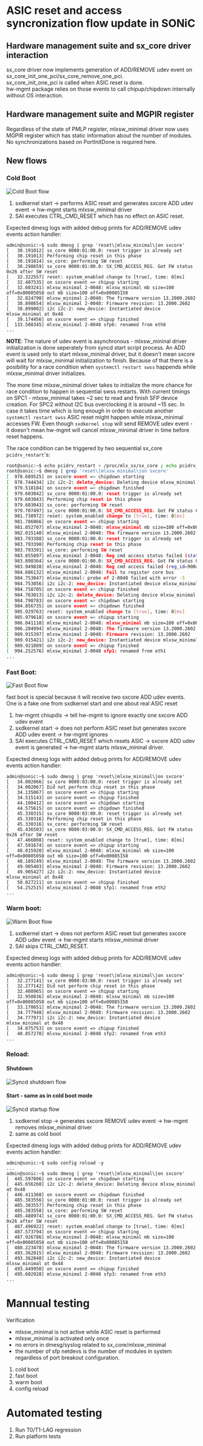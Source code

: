 # ASIC reset and access syncronization flow update in SONiC

## Hardware management suite and sx_core driver interaction

sx_core driver now implements generation of ADD/REMOVE udev event on sx_core_init_one_pci/sx_core_remove_one_pci.<br>
sx_core_init_one_pci is called when ASIC reset is done.<br>
hw-mgmt package relies on those events to call chipup/chipdown internally without OS interaction.

## Hardware management suite and MGPIR register

Regardless of the state of PMLP register, mlxsw_minimal driver now uses MGPIR register which has static information about the number of modules.
No synchronizations based on PortInitDone is required here.

## New flows

### Cold Boot
![Cold Boot flow](/doc/mlnx_only_doc/hw-mgmt-sxcore-cold-boot.svg)

1) sxdkernel start -> performs ASIC reset and generates sxcore ADD udev event -> hw-mgmt starts mlxsw_minimal driver
2) SAI executes CTRL_CMD_RESET which has no effect on ASIC reset.

Expected dmesg logs with added debug prints for ADD/REMOVE udev events action handler:

```
admin@sonic:~$ sudo dmesg | grep 'reset\|mlxsw_minimal\|on sxcore'
[   30.191012] sx_core 0000:01:00.0: reset trigger is already set
[   30.191013] Performing chip reset in this phase
[   30.191014] sx_core: performing SW reset
[   30.298659] sx_core 0000:01:00.0: SX_CMD_ACCESS_REG. Got FW status 0x26 after SW reset
[   32.322557] reset: system_enabled change to [true], time: 0[ms]
[   32.407535] on sxcore event => chipup starting
[   32.603241] mlxsw_minimal 2-0048: mlxsw_minimal mb size=100 off=0x00085058 out mb size=100 off=0x00085158
[   32.824790] mlxsw_minimal 2-0048: The firmware version 13.2000.2602
[   38.898654] mlxsw_minimal 2-0048: Firmware revision: 13.2000.2602
[   38.899002] i2c i2c-2: new_device: Instantiated device mlxsw_minimal at 0x48
[   39.174456] on sxcore event => chipup finished
[  133.508345] mlxsw_minimal 2-0048 sfp6: renamed from eth6
...
```

**NOTE**:
The nature of udev event is asynchronous - mlxsw_mininal driver initialization is done seperately from syncd start script process.
An ADD event is used only to start mlxsw_minimal driver, but it doesn't mean sxcore will wait for mlxsw_minimal initialization to finish. Because of that there is a posibility for a race condition when ```systemctl restart swss``` happends while mlxsw_minimal driver initializes.

The more time mlxsw_minimal driver takes to initialize the more chance for race condition to happen in sequential swss restarts. With current timings on SPC1 - mlxsw_minimal takes ~2 sec to read and finish SFP device creation. For SPC2 without I2C bus overclocking it is around ~15 sec. In case it takes time which is long enough in order to execute another ```systemctl restart swss``` ASIC reset might happen while mlxsw_minimal accesses FW.
Even though ```sxdkernel stop``` will send REMOVE udev event - it doesn't mean hw-mgmt will cancel mlxsw_minimal driver in time before reset happens.

The race condition can be triggered by two sequential sx_core ```pcidrv_restart```'s:

```bash
root@sonic:~$ echo pcidrv_restart > /proc/mlx_sx/sx_core ; echo pcidrv_restart > /proc/mlx_sx/sx_core
root@sonic:~$ dmesg | grep 'reset\|mlxsw_minimal\|on sxcore'
[  978.689525] on sxcore event => chipdown starting
[  978.744434] i2c i2c-2: delete_device: Deleting device mlxsw_minimal at 0x48
[  979.518184] on sxcore event => chipdown finished
[  979.603042] sx_core 0000:01:00.0: reset trigger is already set
[  979.603043] Performing chip reset in this phase
[  979.603043] sx_core: performing SW reset
[  979.707497] sx_core 0000:01:00.0: SX_CMD_ACCESS_REG. Got FW status 0x26 after SW reset
[  981.738972] reset: system_enabled change to [true], time: 0[ms]
[  981.786066] on sxcore event => chipup starting
[  981.852707] mlxsw_minimal 2-0048: mlxsw_minimal mb size=100 off=0x00085058 out mb size=100 off=0x00085158
[  982.015140] mlxsw_minimal 2-0048: The firmware version 13.2000.2602
[  983.793388] sx_core 0000:01:00.0: reset trigger is already set
[  983.793390] Performing chip reset in this phase
[  983.793391] sx_core: performing SW reset
[  983.855897] mlxsw_minimal 2-0048: Reg cmd access status failed (status=7f(*UNKNOWN*))
[  983.898364] sx_core 0000:01:00.0: SX_CMD_ACCESS_REG. Got FW status 0x26 after SW reset
[  983.949838] mlxsw_minimal 2-0048: Reg cmd access failed (reg_id=900a(mtmp),type=query)
[  984.686132] mlxsw_minimal 2-0048: Fail to register core bus
[  984.753047] mlxsw_minimal: probe of 2-0048 failed with error -5
[  984.753056] i2c i2c-2: new_device: Instantiated device mlxsw_minimal at 0x48
[  984.758705] on sxcore event => chipup finished
[  984.763013] i2c i2c-2: delete_device: Deleting device mlxsw_minimal at 0x48
[  984.798783] on sxcore event => chipdown starting
[  984.856735] on sxcore event => chipdown finished
[  985.929763] reset: system_enabled change to [true], time: 0[ms]
[  985.979618] on sxcore event => chipup starting
[  986.041110] mlxsw_minimal 2-0048: mlxsw_minimal mb size=100 off=0x00085058 out mb size=100 off=0x00085158
[  986.204994] mlxsw_minimal 2-0048: The firmware version 13.2000.2602
[  989.915397] mlxsw_minimal 2-0048: Firmware revision: 13.2000.2602
[  989.915421] i2c i2c-2: new_device: Instantiated device mlxsw_minimal at 0x48
[  989.921089] on sxcore event => chipup finished
[  994.252576] mlxsw_minimal 2-0048 sfp1: renamed from eth1
...
```


### Fast Boot:

![Fast Boot flow](/doc/mlnx_only_doc/hw-mgmt-sxcore-fast-boot.svg)

fast boot is special because it will receive two sxcore ADD udev events.
One is a fake one from sxdkernel start and one about real ASIC reset

1) hw-mgmt chiupdis -> tell hw-mgmt to ignore exactly one sxcore ADD udev event
2) sxdkernel start -> does not perform ASIC reset but generates sxcore ADD udev event -> hw-mgmt ignores
3) SAI executes CTRL_CMD_RESET which resets ASIC -> sxcore ADD udev event is generated -> hw-mgmt starts mlxsw_mininal driver.

Expected dmesg logs with added debug prints for ADD/REMOVE udev events action handler:

```
admin@sonic:~$ sudo dmesg | grep 'reset\|mlxsw_minimal\|on sxcore'
[   34.002066] sx_core 0000:03:00.0: reset trigger is already set
[   34.002067] Did not perform chip reset in this phase
[   34.135067] on sxcore event => chipup starting
[   34.515143] on sxcore event => chipup finished
[   44.100412] on sxcore event => chipdown starting
[   44.575615] on sxcore event => chipdown finished
[   45.330315] sx_core 0000:03:00.0: reset trigger is already set
[   45.330316] Performing chip reset in this phase
[   45.330316] sx_core: performing SW reset
[   45.436503] sx_core 0000:03:00.0: SX_CMD_ACCESS_REG. Got FW status 0x26 after SW reset
[   47.466008] reset: system_enabled change to [true], time: 0[ms]
[   47.591674] on sxcore event => chipup starting
[   48.015920] mlxsw_minimal 2-0048: mlxsw_minimal mb size=100 off=0x00085058 out mb size=100 off=0x00085158
[   48.189249] mlxsw_minimal 2-0048: The firmware version 13.2000.2602
[   49.905403] mlxsw_minimal 2-0048: Firmware revision: 13.2000.2602
[   49.905427] i2c i2c-2: new_device: Instantiated device mlxsw_minimal at 0x48
[   50.027211] on sxcore event => chipup finished
[   54.252515] mlxsw_minimal 2-0048 sfp1: renamed from eth2
...
```

### Warm boot:

![Warm Boot flow](/doc/mlnx_only_doc/hw-mgmt-sxcore-warm-boot.svg)

1) sxdkernel start -> does not perform ASIC reset but generates sxcore ADD udev event -> hw-mgmt starts mlxsw_minimal driver
2) SAI skips CTRL_CMD_RESET.

Expected dmesg logs with added debug prints for ADD/REMOVE udev events action handler:

```
admin@sonic:~$ sudo dmesg | grep 'reset\|mlxsw_minimal\|on sxcore'
[   32.277141] sx_core 0000:03:00.0: reset trigger is already set
[   32.277142] Did not perform chip reset in this phase
[   32.408965] on sxcore event => chipup starting
[   32.950836] mlxsw_minimal 2-0048: mlxsw_minimal mb size=100 off=0x00085058 out mb size=100 off=0x00085158
[   33.170651] mlxsw_minimal 2-0048: The firmware version 13.2000.2602
[   34.777948] mlxsw_minimal 2-0048: Firmware revision: 13.2000.2602
[   34.777971] i2c i2c-2: new_device: Instantiated device mlxsw_minimal at 0x48
[   34.875753] on sxcore event => chipup finished
[   40.857270] mlxsw_minimal 2-0048 sfp2: renamed from eth3
...
```

### Reload:

#### Shutdown

![Syncd shutdown flow](/doc/mlnx_only_doc/hw-mgmt-sxcore-syncd-stop.svg)

#### Start - same as in cold boot mode

![Syncd startup flow](/doc/mlnx_only_doc/hw-mgmt-sxcore-cold-boot.svg)

1) sxdkernel stop -> generates sxcore REMOVE udev event -> hw-mgmt removes mlxsw_minimal driver
2) same as cold boot

Expected dmesg logs with added debug prints for ADD/REMOVE udev events action handler:

```
admin@sonic:~$ sudo config reload -y
...
admin@sonic:~$ sudo dmesg | grep 'reset\|mlxsw_minimal\|on sxcore'
[  445.597806] on sxcore event => chipdown starting
[  445.656260] i2c i2c-2: delete_device: Deleting device mlxsw_minimal at 0x48
[  446.411368] on sxcore event => chipdown finished
[  485.383556] sx_core 0000:01:00.0: reset trigger is already set
[  485.383557] Performing chip reset in this phase
[  485.383558] sx_core: performing SW reset
[  485.488974] sx_core 0000:01:00.0: SX_CMD_ACCESS_REG. Got FW status 0x26 after SW reset
[  487.496922] reset: system_enabled change to [true], time: 0[ms]
[  487.573794] on sxcore event => chipup starting
[  487.926786] mlxsw_minimal 2-0048: mlxsw_minimal mb size=100 off=0x00085058 out mb size=100 off=0x00085158
[  488.223478] mlxsw_minimal 2-0048: The firmware version 13.2000.2602
[  493.362015] mlxsw_minimal 2-0048: Firmware revision: 13.2000.2602
[  493.362040] i2c i2c-2: new_device: Instantiated device mlxsw_minimal at 0x48
[  493.449950] on sxcore event => chipup finished
[  495.602928] mlxsw_minimal 2-0048 sfp3: renamed from eth3
...

```


# Mannual testing

Verification
- mlxsw_minimal is not active while ASIC reset is performed
- mlxsw_minimal is activated only once
- no errors in dmesg/syslog related to sx_core/mlxsw_minimal
- the number of sfp netdevs is the number of modules in system regardless of port breakout configuration.

1) cold boot
2) fast boot
3) warm boot
4) config reload

# Automated testing

1) Run T0/T1-LAG regression
2) Run platform tests


